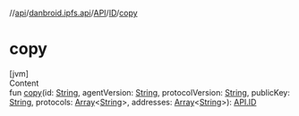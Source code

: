 //[api](../../../index.md)/[danbroid.ipfs.api](../../index.md)/[API](../index.md)/[ID](index.md)/[copy](copy.md)



# copy  
[jvm]  
Content  
fun [copy](copy.md)(id: [String](https://kotlinlang.org/api/latest/jvm/stdlib/kotlin/-string/index.html), agentVersion: [String](https://kotlinlang.org/api/latest/jvm/stdlib/kotlin/-string/index.html), protocolVersion: [String](https://kotlinlang.org/api/latest/jvm/stdlib/kotlin/-string/index.html), publicKey: [String](https://kotlinlang.org/api/latest/jvm/stdlib/kotlin/-string/index.html), protocols: [Array](https://kotlinlang.org/api/latest/jvm/stdlib/kotlin/-array/index.html)<[String](https://kotlinlang.org/api/latest/jvm/stdlib/kotlin/-string/index.html)>, addresses: [Array](https://kotlinlang.org/api/latest/jvm/stdlib/kotlin/-array/index.html)<[String](https://kotlinlang.org/api/latest/jvm/stdlib/kotlin/-string/index.html)>): [API.ID](index.md)  



